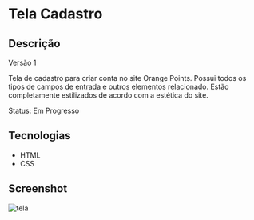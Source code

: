 # Tela Cadastro

## Descrição
Versão 1

Tela de cadastro para criar conta no site Orange Points. Possui todos os tipos de campos de entrada e outros elementos relacionado.
Estão completamente estilizados de acordo com a estética do site.

Status: Em Progresso

## Tecnologias
- HTML
- CSS

## Screenshot
![tela](https://user-images.githubusercontent.com/123817885/236882600-4e9aa839-4b8a-4a1a-9716-0dfb7b9349f4.png)

